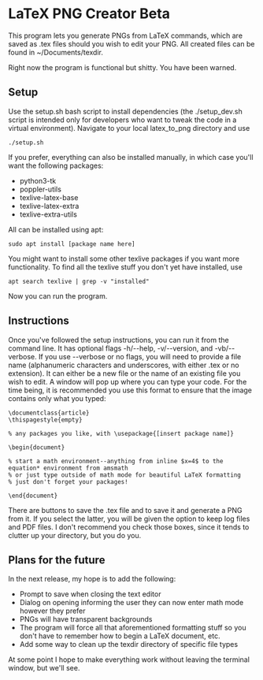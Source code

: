 # LaTeX PNG Creator Beta
This program lets you generate PNGs from LaTeX commands, which are saved as .tex files should you wish to edit your PNG. All created files can be found in ~/Documents/texdir.

Right now the program is functional but shitty. You have been warned.

## Setup
Use the setup.sh bash script to install dependencies (the ./setup_dev.sh script is intended only for developers who want to tweak the code in a virtual environment). Navigate to your local latex_to_png directory and use
```
./setup.sh
```
If you prefer, everything can also be installed manually, in which case you'll want the following packages:
  - python3-tk
  - poppler-utils
  - texlive-latex-base
  - texlive-latex-extra
  - texlive-extra-utils
  
All can be installed using apt:
```
sudo apt install [package name here]
```
You might want to install some other texlive packages if you want more functionality. To find all the texlive stuff you don't yet have installed, use
```
apt search texlive | grep -v "installed"
```
Now you can run the program.

## Instructions
Once you've followed the setup instructions, you can run it from the command line. It has optional flags -h/--help, -v/--version, and -vb/--verbose. If you use --verbose or no flags, you will need to provide a file name (alphanumeric characters and underscores, with either .tex or no extension). It can either be a new file or the name of an existing file you wish to edit. A window will pop up where you can type your code. For the time being, it is recommended you use this format to ensure that the image contains only what you typed:
```
\documentclass{article}
\thispagestyle{empty}

% any packages you like, with \usepackage{[insert package name]}

\begin{document}

% start a math environment--anything from inline $x=4$ to the equation* environment from amsmath
% or just type outside of math mode for beautiful LaTeX formatting
% just don't forget your packages!

\end{document}
```
There are buttons to save the .tex file and to save it and generate a PNG from it. If you select the latter, you will be given the option to keep log files and PDF files. I don't recommend you check those boxes, since it tends to clutter up your directory, but you do you.

## Plans for the future
In the next release, my hope is to add the following:
  - Prompt to save when closing the text editor
  - Dialog on opening informing the user they can now enter math mode however they prefer
  - PNGs will have transparent backgrounds
  - The program will force all that aforementioned formatting stuff so you don't have to remember how to begin a LaTeX document, etc.
  - Add some way to clean up the texdir directory of specific file types
  
At some point I hope to make everything work without leaving the terminal window, but we'll see.
